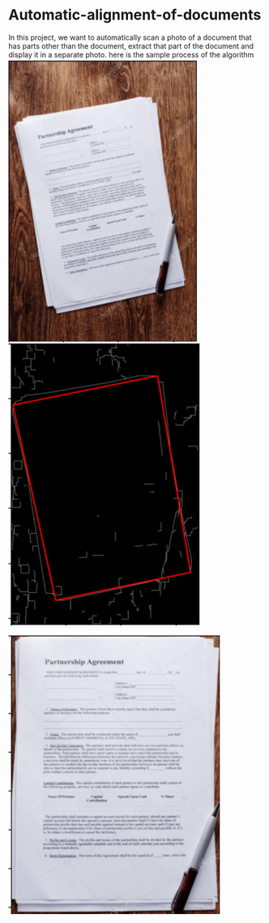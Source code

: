 # Automatic-alignment-of-documents
In this project, we want to automatically scan a photo of a document that has parts other than the document, extract that part of the document and display it in a separate photo.
here is the sample process of the algorithm
<br>
<img align="center" alt="img1" src="img1.png?raw=true"  title = "It is assumed that the background should be relatively clear" />
<br>
<img align="center" alt="img1" src="img2.png?raw=true" title = "Find the scope of the document" />
<br>

<img align="center" alt="img1" src="img3.png?raw=true"  title = "extract the document "/>
<br>

